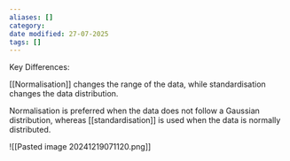 ```yaml
---
aliases: []
category:
date modified: 27-07-2025
tags: []
---
```

Key Differences:

[[Normalisation]] changes the range of the data, while standardisation changes the data distribution.

Normalisation is preferred when the data does not follow a Gaussian distribution, whereas [[standardisation]] is used when the data is normally distributed.

![[Pasted image 20241219071120.png]]



